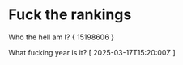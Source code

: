 # Fuck the rankings

Who the hell am I?
{ 15198606 }

What fucking year is it?
[ 2025-03-17T15:20:00Z ]
